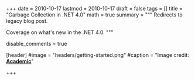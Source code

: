 +++
date = 2010-10-17
lastmod = 2010-10-17
draft = false
tags = []
title = "Garbage Collection in .NET 4.0"
math = true
summary = """
Redirects to legacy blog post.

Coverage on what's new in the .NET 4.0.
"""

disable_comments = true

[header]
#image = "headers/getting-started.png"
#caption = "Image credit: [**Academic**](https://github.com/gcushen/hugo-academic/)"

+++

<html>
  <head>
    <title>Garbage Collection in .NET 4.0</title>
    <link rel="canonical" href="https://binarymist.wordpress.com/2010/10/17/garbage-collection-in-net-4-0/"/>
    <meta http-equiv="content-type" content="text/html; charset=utf-8"/>
    <meta http-equiv="refresh" content="2; url=https://binarymist.wordpress.com/2010/10/17/garbage-collection-in-net-4-0/"/>
  </head>
</html>
